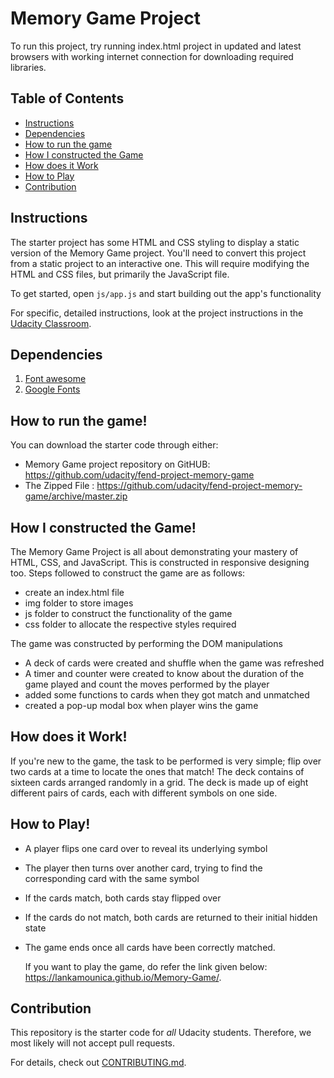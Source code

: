 # Memory Game Project

To run this project, try running index.html project in updated and latest browsers with working internet connection for downloading required libraries.

## Table of Contents

-   [Instructions](#instructions)
-   [Dependencies](#dependencies)
-   [How to run the game](#howtorunthegame)
-   [How I constructed the Game](#howiconstructedthegame)
-   [ How does it Work](#howdoesitworks)
-   [How to Play](#howtoplay)
-   [Contribution](#contribution)

## Instructions

The starter project has some HTML and CSS styling to display a static version of the Memory Game project. You'll need to convert this project from a static project to an interactive one. This will require modifying the HTML and CSS files, but primarily the JavaScript file.

To get started, open `js/app.js` and start building out the app's functionality

For specific, detailed instructions, look at the project instructions in the [Udacity Classroom](https://classroom.udacity.com/me).

## Dependencies

1.  [Font awesome](https://maxcdn.bootstrapcdn.com/font-awesome/4.6.1/css/font-awesome.min.css)
2.  [Google Fonts](https://fonts.googleapis.com/css?family=Coda)

## How to run the game!

You can download the starter code through either:

-   Memory Game project repository on GitHUB: <https://github.com/udacity/fend-project-memory-game>
-   The Zipped File : <https://github.com/udacity/fend-project-memory-game/archive/master.zip>

## How I constructed the  Game!

The Memory Game Project is all about demonstrating your mastery of HTML, CSS, and JavaScript. This is constructed in responsive designing too. Steps followed to construct the game are as follows:

-   create an index.html file
-   img folder to store images
-   js folder to construct the functionality of the game
-   css folder to allocate the respective styles required

The game was constructed by performing the DOM manipulations

-   A deck of cards were created and shuffle when the game was refreshed
-   A timer and counter were created to know about the duration of the    game played and count the moves performed by the player
-   added some functions to cards when they got match and unmatched
-   created a pop-up modal box when player wins the game

## How does it Work!

If you're new to the game, the task to be performed is very simple; flip over two cards at a time to locate the ones that match!
The deck contains of sixteen cards arranged randomly in a grid. The deck is made up of eight different pairs of cards, each with different symbols on one side.

## How to Play!

-   A player flips one card over to reveal its underlying symbol
-   The player then turns over another card, trying to find the corresponding card with the same symbol
-   If the cards match, both cards stay flipped over
-   If the cards do not match, both cards are returned to their initial hidden state
-   The game ends once all cards have been correctly matched.

    If you want to play the game, do refer the link given below:
    <https://lankamounica.github.io/Memory-Game/>.

## Contribution

This repository is the starter code for _all_ Udacity students. Therefore, we most likely will not accept pull requests.

For details, check out [CONTRIBUTING.md](CONTRIBUTING.md).

